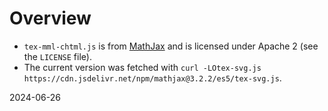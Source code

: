 # Overview

* `tex-mml-chtml.js` is from [MathJax](https://github.com/mathjax/MathJax/) and is licensed under Apache 2 (see the `LICENSE` file).
* The current version was fetched with `curl -LOtex-svg.js https://cdn.jsdelivr.net/npm/mathjax@3.2.2/es5/tex-svg.js`.

2024-06-26
